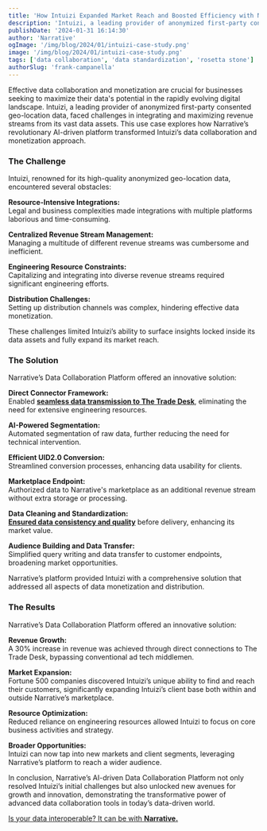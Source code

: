 ```yaml
---
title: 'How Intuizi Expanded Market Reach and Boosted Efficiency with Narrative'
description: 'Intuizi, a leading provider of anonymized first-party consented geo-location data, faced challenges in integrating and maximizing revenue streams from its vast data assets. Narrative streramlined the whole process saving time and money.'
publishDate: '2024-01-31 16:14:30'
author: 'Narrative'
ogImage: '/img/blog/2024/01/intuizi-case-study.png'
image: '/img/blog/2024/01/intuizi-case-study.png'
tags: ['data collaboration', 'data standardization', 'rosetta stone']
authorSlug: 'frank-campanella'
---
```

Effective data collaboration and monetization are crucial for businesses seeking to maximize their data's potential in the rapidly evolving digital landscape. Intuizi, a leading provider of anonymized first-party consented geo-location data, faced challenges in integrating and maximizing revenue streams from its vast data assets. This use case explores how Narrative’s revolutionary AI-driven platform transformed Intuizi’s data collaboration and monetization approach. 

### The Challenge  
Intuizi, renowned for its high-quality anonymized geo-location data, encountered several obstacles:

<b>Resource-Intensive Integrations:</b><br>
Legal and business complexities made integrations with multiple platforms laborious and time-consuming.

<b>Centralized Revenue Stream Management:</b><br>
Managing a multitude of different revenue streams was cumbersome and inefficient.

<b>Engineering Resource Constraints:</b><br>
Capitalizing and integrating into diverse revenue streams required significant engineering efforts.

<b>Distribution Challenges:</b><br>
Setting up distribution channels was complex, hindering effective data monetization.

These challenges limited Intuizi’s ability to surface insights locked inside its data assets and fully expand its market reach.



### The Solution  
Narrative’s Data Collaboration Platform offered an innovative solution:


<b>Direct Connector Framework:</b><br>
Enabled <b><a href="https://next.narrative.io/blog/the-trade-desk-connector">seamless data transmission to The Trade Desk</a></b>, eliminating the need for extensive engineering resources.

<b>AI-Powered Segmentation:</b><br>
Automated segmentation of raw data, further reducing the need for technical intervention.

<b>Efficient UID2.0 Conversion:</b><br>
Streamlined conversion processes, enhancing data usability for clients.

<b>Marketplace Endpoint:</b><br>
Authorized data to Narrative's marketplace as an additional revenue stream without extra storage or processing.

<b>Data Cleaning and Standardization:</b><br>
<b><a href="https://next.narrative.io/blog/seamlessly-acquire-data-with-rosetta-stone">Ensured data consistency and quality</a></b> before delivery, enhancing its market value.

<b>Audience Building and Data Transfer:</b><br>
Simplified query writing and data transfer to customer endpoints, broadening market opportunities.

Narrative’s platform provided Intuizi with a comprehensive solution that addressed all aspects of data monetization and distribution.

### The Results  
Narrative’s Data Collaboration Platform offered an innovative solution:

<b>Revenue Growth:</b><br>
A 30% increase in revenue was achieved through direct connections to The Trade Desk, bypassing conventional ad tech middlemen.

<b>Market Expansion:</b><br>
Fortune 500 companies discovered Intuizi’s unique ability to find and reach their customers, significantly expanding Intuizi’s client base both within and outside Narrative’s marketplace.

<b>Resource Optimization:</b><br>
Reduced reliance on engineering resources allowed Intuizi to focus on core business activities and strategy.

<b>Broader Opportunities:</b><br>
Intuizi can now tap into new markets and client segments, leveraging Narrative’s platform to reach a wider audience.

In conclusion, Narrative’s AI-driven Data Collaboration Platform not only resolved Intuizi’s initial challenges but also unlocked new avenues for growth and innovation, demonstrating the transformative power of advanced data collaboration tools in today’s data-driven world.


[Is your data interoperable? It can be with <b>Narrative.</b>](/contact)
